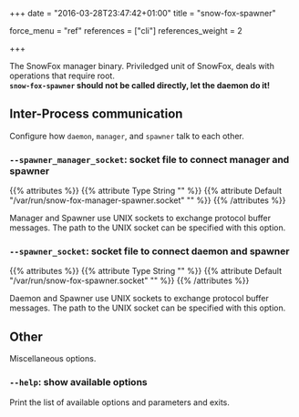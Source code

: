 +++
date = "2016-03-28T23:47:42+01:00"
title = "snow-fox-spawner"

force_menu = "ref"
references = ["cli"]
references_weight = 2

+++

The SnowFox manager binary.
Priviledged unit of SnowFox, deals with operations that require root.  
**`snow-fox-spawner` should not be called directly, let the daemon do it!**
<!--more-->


Inter-Process communication
---------------------------
Configure how `daemon`, `manager`, and `spawner` talk to each other.


### `--spawner_manager_socket`: socket file to connect manager and spawner
{{% attributes %}}
{{% attribute Type String "" %}}
{{% attribute Default "/var/run/snow-fox-manager-spawner.socket" "" %}}
{{% /attributes %}}

Manager and Spawner use UNIX sockets to exchange protocol buffer messages.
The path to the UNIX socket can be specified with this option.


### `--spawner_socket`: socket file to connect daemon and spawner
{{% attributes %}}
{{% attribute Type String "" %}}
{{% attribute Default "/var/run/snow-fox-spawner.socket" "" %}}
{{% /attributes %}}

Daemon and Spawner use UNIX sockets to exchange protocol buffer messages.
The path to the UNIX socket can be specified with this option.


Other
-----
Miscellaneous options.


### `--help`: show available options
Print the list of available options and parameters and exits.
